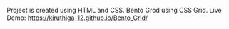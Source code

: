 Project is created using HTML and CSS.
Bento Grod using CSS Grid.
Live Demo:
https://kiruthiga-12.github.io/Bento_Grid/